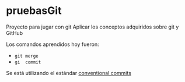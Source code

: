 # pruebasGit
Proyecto para jugar con git
Aplicar los conceptos adquiridos sobre git y GitHub


Los comandos aprendidos hoy fueron: 
- `git merge`
- `gi  commit`

Se está utilizando el estándar [conventional commits](https://www.conventionalcommits.org/en/v1.0.0/)
